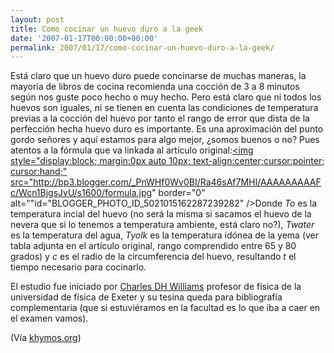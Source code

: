 ```yaml
---
layout: post
title: Como cocinar un huevo duro a la geek
date: '2007-01-17T00:00:00+00:00'
permalink: 2007/01/17/como-cocinar-un-huevo-duro-a-la-geek/
---
```

Está claro que un huevo duro puede concinarse de muchas maneras, la mayoría de libros de cocina recomienda una cocción de 3 a 8 minutos según nos guste poco hecho o muy hecho. Pero está claro que ni todos los huevos son iguales, ni se tienen en cuenta las condiciones de temperatura previas a la cocción del huevo por tanto el rango de error que dista de la perfección hecha huevo duro es importante. Es una aproximación del punto gordo señores y aquí estamos para algo mejor, ¿somos buenos o no? Pues atentos a la fórmula que va linkada al artículo original:<a href="http://khymos.org/eggs.php"><img style="display:block; margin:0px auto 10px; text-align:center;cursor:pointer; cursor:hand;" src="http://bp3.blogger.com/_PnWHf0Wv0BI/Ra46sAf7MHI/AAAAAAAAAFc/Wcn1BjgsJvU/s1600/formula.jpg" border="0" alt=""id="BLOGGER_PHOTO_ID_5021015162287239282" /></a>Donde <span style="font-style:italic;">To</span> es la temperatura incial del huevo (no será la misma si sacamos el huevo de la nevera que si lo tenemos a temperatura ambiente, está claro no?), <span style="font-style:italic;">Twater</span> es la temperatura del agua, <span style="font-style:italic;">Tyolk</span> es la temperatura idónea de la yema (ver tabla adjunta en el artículo original, rango comprendido entre 65 y 80 grados) y <span style="font-style:italic;">c</span> es el radio de la circumferencia del huevo, resultando <span style="font-style:italic;">t</span> el tiempo necesario para cocinarlo.

El estudio fue iniciado por <a href="http://newton.ex.ac.uk/teaching/CDHW/egg/">Charles DH Williams</a> profesor de física de la universidad de física de Exeter y su tesina queda para bibliografía complementaria (que si estuviéramos en la facultad es lo que iba a caer en el examen vamos).

(Vía <a href="http://khymos.org/eggs.php">khymos.org</a>)
